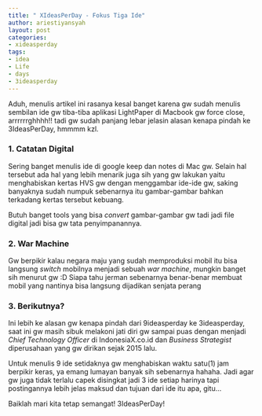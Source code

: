 ```yaml
---
title: " XIdeasPerDay - Fokus Tiga Ide"
author: ariestiyansyah
layout: post
categories:
- xideasperday
tags:
- idea
- Life
- days
- 3ideasperday
---
```


Aduh, menulis artikel ini rasanya kesal banget karena gw sudah menulis sembilan ide gw tiba-tiba aplikasi LightPaper di Macbook gw force close, arrrrrrghhhh!! tadi gw sudah panjang lebar jelasin alasan kenapa pindah ke 3IdeasPerDay, hmmmm kzl.

### 1. Catatan Digital
Sering banget menulis ide di google keep dan notes di Mac gw. Selain hal tersebut ada hal yang lebih menarik juga sih yang gw lakukan yaitu menghabiskan kertas HVS gw dengan menggambar ide-ide gw, saking banyaknya sudah numpuk sebenarnya itu gambar-gambar bahkan terkadang kertas tersebut kebuang.

Butuh banget tools yang bisa *convert* gambar-gambar gw tadi jadi file digital jadi bisa gw tata penyimpanannya.

### 2. War Machine
Gw berpikir kalau negara maju yang sudah memproduksi mobil itu bisa langsung *switch* mobilnya menjadi sebuah *war machine*, mungkin banget sih menurut gw :D Siapa tahu jerman sebenarnya benar-benar membuat mobil yang nantinya bisa langsung dijadikan senjata perang

### 3. Berikutnya?
Ini lebih ke alasan gw kenapa pindah dari 9ideasperday ke 3ideasperday, saat ini gw masih sibuk melakoni jati diri gw sampai puas dengan menjadi *Chief Technology Officer* di IndonesiaX.co.id dan *Business Strategist* diperusahaan yang gw dirikan sejak 2015 lalu.

Untuk menulis 9 ide setidaknya gw menghabiskan waktu satu(1) jam berpikir keras, ya emang lumayan banyak sih sebenarnya hahaha. Jadi agar gw juga tidak terlalu capek disingkat jadi 3 ide setiap harinya tapi postingannya lebih jelas maksud dan tujuan dari ide itu apa, gitu...

Baiklah mari kita tetap semangat! 3IdeasPerDay!

